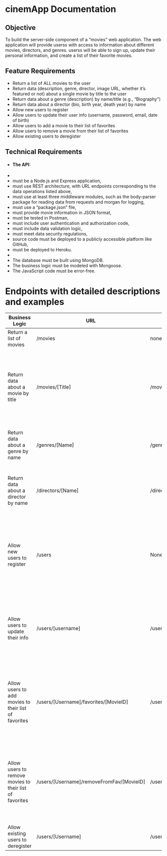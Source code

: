 


  <h1 class="text-center ">cinemApp Documentation</h1>
  
  <h2>Objective</h2>

  <p class="text-center w-75 m-auto mb-3 mt-3">To build the server-side component of a “movies” web application. The web
    application will provide userss with access to information about different
    movies, directors, and genres. userss will be able to sign up, update their
    personal information, and create a list of their favorite movies.
  </p>
  
   <h2>Feature Requirements</h2>
   
   <ul>
  <li>Return a list of ALL movies to the user</li>
  <li>Return data (description, genre, director, image URL, whether it’s featured or not) about a single movie by title to the user</li>
  <li>Return data about a genre (description) by name/title (e.g., “Biography”)</li>
  <li>Return data about a director (bio, birth year, death year) by name</li>
  <li>Allow new users to register</li>
  <li>Allow users to update their user info (username, password, email, date of birth)</li>
  <li>Allow users to add a movie to their list of favorites</li>
  <li>Allow users to remove a movie from their list of favorites</li>
  <li>Allow existing users to deregister</li>
  </ul>

  <h2>Technical Requirements</h2>
  
  <ul>
  <li><h4>The API:</h4><li>
  <li>must be a Node.js and Express application,</li>
  <li>must use REST architecture, with URL endpoints corresponding to the data operations listed above,</li>
  <li>must use at least three middleware modules, such as the body-parser package for reading data from requests and morgan for logging,</li>
  <li>must use a “package.json” file,</li>
  <li>must provide movie information in JSON format,</li>
  <li>must be tested in Postman,</li>
  <li>must include user authentication and authorization code,</li>
  <li>must include data validation logic,</li>
  <li>must meet data security regulations,</li>
  <li>source code must be deployed to a publicly accessible platform like GitHub,</li>
  <li>must be deployed to Heroku.</li>
  <li></li>
  <li>The database must be built using MongoDB.</li>
  <li>The business logic must be modeled with Mongoose.</li>
  <li>The JavaScript code must be error-free.</li>
  </ul>
  
  <h1 class="text-center ">Endpoints with detailed descriptions and examples</h1>

  <table class="table table-striped table-bordered table-hover table-sm w-75 m-auto">
    <thead class="table-dark">
      <tr>
        <th scope="col">Business Logic</th>
        <th scope="col">URL</th>
        <th scope="col">Query Parameter</th>
        <th scope="col">HTTP Method</th>
        <th scope="col">Request format</th>
        <th scope="col">Response format</th>
      </tr>
    </thead>
    <tbody>
      <tr>
        <td>Return a list of movies</td>
        <td>/movies</td>
        <td>none</td>
        <td>GET</td>
        <td>None</td>
        <td>A JSON object holding data about all the movies</td>
      </tr>
      <tr>
        <td>Return data about a movie by title</td>
        <td>/movies/[Title]</td>
        <td>/movies/:Title</td>
        <td>GET</td>
        <td>None</td>
        <td>A JSON object holding data about a movie <br /><em>e.g.:</em> {
          <br> "_id": "60e30c0b9b04b2658012a99a",
          <br> "Title": "Bohemian Rhapsody",
          <br> "Director": "60e496cc8fc408e573889dfc",
          <br> "Genre": ["60e48c48651578ba39b7b385"],
          <br> "Actors": ["Rami Malek"],
          <br> "Description": "The story of the legendary British rock...",
          <br> "ImgPath": "https://m.media-amazon.com/images/M/MV5BMTA2NDc3Njg5NDVeQTJeQWpwZ15BbWU4MDc1NDcxNTUz._V1_.jpg",
          <br> "Featured": true <br> }
        </td>
      </tr>
      <tr>
        <td>Return data about a genre by name</td>
        <td>/genres/[Name]</td>
        <td>/genres/:Name</td>
        <td>GET</td>
        <td>None</td>
        <td>A JSON object holding data about a genre <br /><em>e.g.:</em> {
          <br>"_id": "60e48c48651578ba39b7b385",
          <br>"Name": "Biography",
          <br>"Description": "A biographical film, or biopic ..." <br> }
        </td>
      </tr>
      <tr>
        <td>Return data about a director by name</td>
        <td>/directors/[Name]</td>
        <td>/directors/:Name</td>
        <td>GET</td>
        <td>None</td>
        <td>A JSON object holding data about a director <br /><em>e.g.:</em> {
         <br> {
           <br>"_id": "60e496958fc408e573889dfb",
           <br>"Name": "Francis Ford Coppola",
           <br>"Bio": "Francis Ford Coppola was born in 1939 ...",
           <br>"Birthyear": "1939-04-07T00:00:00.000Z" <br>}
         </tr>
      <tr>
        <td>Allow new users to register</td>
        <td>/users</td>
        <td>None</td>
        <td>POST</td>
        <td>A JSON object holding data about the registered users <br> {
          <br>"Username: "rickSanchez",
          <br>"FirstName": "Rick",
          <br>"LastName": "Sanchez",
          <br>"Password": "squanchy"
          <br> Email: "WubbaLubbaDubDub@gmail.com"
          <br> Birth: "1969-01-28" <br> }
        </td>
        <td>A JSON object holding data about the user that was registered, inculding an ID:
          <br /><em>e.g.:</em> { <br> _id:"60e32d9b9b04b2658012a9a8",
          <br>"Username: "rickSanchez",
          <br>"FirstName": "Rick",
          <br>"LastName": "Sanchez",
          <br>"Password": "squanchy"
          <br> Email: "WubbaLubbaDubDub@gmail.com"
          <br> Birth: "1969-01-28" <br>
          <br> "FavoriteMovies": [] <br> }
        </td>
      </tr>
      <tr>
        <td>Allow users to update their info</td>
        <td>/users/[username]</td>
        <td>/users/:username</td>
        <td>PUT</td>
        <td>A JSON object holding data about the users update <em>e.g.:</em> <br> {
          <br>"Username: "Morty7",
          <br>"FirstName": "Morty",
          <br>"LastName": "Sanchez",
          <br>"Password": "WubbaLubbaDubDub"
          <br> Email: "mortyy7@gmail.com"
          <br> Birth: "1999-05-08" <br> }
        </td>
        <td>A JSON object holding data about the updated user includind an ID <em>e.g.:</em> <br> {
          <br>"_id": "60e32f6a9b04b2658012a9ad",
          <br>"Username: "Morty7",
          <br>"FirstName": "Morty",
          <br>"LastName": "Sanchez",
          <br>"Password": "WubbaLubbaDubDub"
          <br> Email: "mortyy7@gmail.com"
          <br> Birth: "1999-05-08" <br> }
        </td>
      </tr>
      <tr>
        <td>Allow users to add movies to their list of favorites</td>
        <td>/users/[Username]/favorites/[MovieID]</td>
        <td>/users/:Username/favorites/:MovieID</td>
        <td>POST</td>
        <td>None</td>
        <td>A JSON object holding data about the movie whitch added to favorites and about the user who added<br> <em>e.g.:</em> <br> {
            <br> "FavoriteMovies": ["60e30c0b9b04b2658012a99a"],
            <br>"_id": "60e32d9b9b04b2658012a9a8",
            <br>"FirstName": "Rick",
            <br>"LastName": "Sanchez",
            <br>"Username": "rickSanchez10",
            <br>"Password": "WubbaLubbaDubDub",
            <br>"Email": "ricksanchez10@gmail.com",
            <br>"Birth": "1969-01-28" <br> }
          </td>
      </tr>
      <tr>
        <td>Allow users to remove movies to their list of favorites</td>
        <td>/users/[Username]/removeFromFav/[MovieID]</td>
        <td>/users/:Username/removeFromFav/:MovieID</td>
        <td>DELETE</td>
        <td>None</td>
        <td>A JSON object holding data the user who deleted. Note that the MovieID is not is not present FavoriteMovies array. <br> <em>e.g.:</em> <br> {
          <br> "FavoriteMovies": [],
          <br>"_id": "60e32d9b9b04b2658012a9a8",
          <br>"FirstName": "Rick",
          <br>"LastName": "Sanchez",
          <br>"Username": "rickSanchez10",
          <br>"Password": "WubbaLubbaDubDub",
          <br>"Email": "ricksanchez10@gmail.com",
          <br>"Birth": "1969-01-28" <br> }
        </td>
      </tr>
      <tr>
        <td>Allow existing users to deregister</td>
        <td>/users/[Username]</td>
        <td>/users/:Username</td>
        <td>DELETE</td>
        <td>None</td>
        <td>A text message indicating whether the user was successfully deregistered</td>
      </tr>
    </tbody>
  </table>

</body>

</html>
